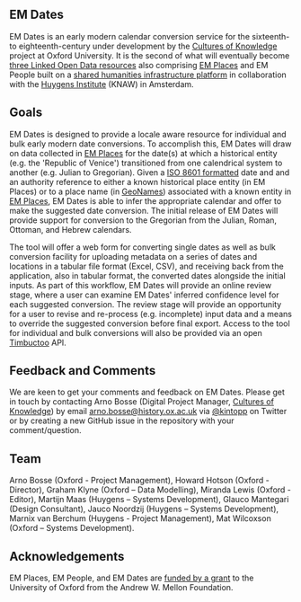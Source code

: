 ## EM Dates

EM Dates is an early modern calendar conversion service for the sixteenth- to eighteenth-century under development by the [Cultures of Knowledge][1] project at Oxford University. It is the second of what will eventually become [three Linked Open Data resources][2] also comprising [EM Places][1] and EM People built on a [shared humanities infrastructure platform][3] in collaboration with the [Huygens Institute][4] (KNAW) in Amsterdam.

## Goals

EM Dates is designed to provide a locale aware resource for individual and bulk early modern date conversions. To accomplish this, EM Dates will draw on data collected in [EM Places][1] for the date(s) at which a historical entity (e.g. the 'Republic of Venice') transitioned from one calendrical system to another (e.g. Julian to Gregorian). Given a [ISO 8601 formatted][5] date and and an authority reference to either a known historical place entity (in EM Places) or to a place name (in [GeoNames][6]) associated with a known entity in [EM Places][1], EM Dates is able to infer the appropriate calendar and offer to make the suggested date conversion. The initial release of EM Dates will provide support for conversion to the Gregorian from the Julian, Roman, Ottoman, and Hebrew calendars. 

The tool will offer a web form for converting single dates as well as bulk conversion facility for uploading metadata on a series of dates and locations in a tabular file format (Excel, CSV), and receiving back from the application, also in tabular format, the converted dates alongside the initial inputs. As part of this workflow, EM Dates will provide an online review stage, where a user can examine EM Dates' inferred confidence level for each suggested conversion. The review stage will provide an opportunity for a user to revise and re-process (e.g. incomplete) input data and a means to override the suggested conversion before final export. Access to the tool for individual and bulk conversions will also be provided via an open [Timbuctoo][3] API. 

## Feedback and Comments

We are keen to get your comments and feedback on EM Dates. Please get in touch by contacting Arno Bosse (Digital Project Manager, [Cultures of Knowledge][12]) by email [arno.bosse@history.ox.ac.uk][13] via [@kintopp][14] on Twitter or by creating a new GitHub issue in the repository with your comment/question.

## Team

Arno Bosse (Oxford - Project Management), Howard Hotson (Oxford - Director), Graham Klyne (Oxford – Data Modelling), Miranda Lewis (Oxford - Editor), Martijn Maas (Huygens – Systems Development), Glauco Mantegari (Design Consultant), Jauco Noordzij (Huygens – Systems Development), Marnix van Berchum (Huygens - Project Management), Mat Wilcoxson (Oxford – Systems Development).

## Acknowledgements

EM Places, EM People, and EM Dates are [funded by a grant][2] to the University of Oxford from the Andrew W. Mellon Foundation.

[1]: https://github.com/culturesofknowledge/emplaces
[2]:  http://www.culturesofknowledge.org/?p=8455
[3]:  https://github.com/HuygensING/timbuctoo
[4]:  https://www.huygens.knaw.nl/?lang=en
[5]: https://en.wikipedia.org/wiki/ISO_8601
[6]: https://geonames.org
[12]: http://culturesofknowledge.org
[13]: mailto:arno.bosse@history.ox.ac.uk
[14]: http://twitter.com/kintopp
